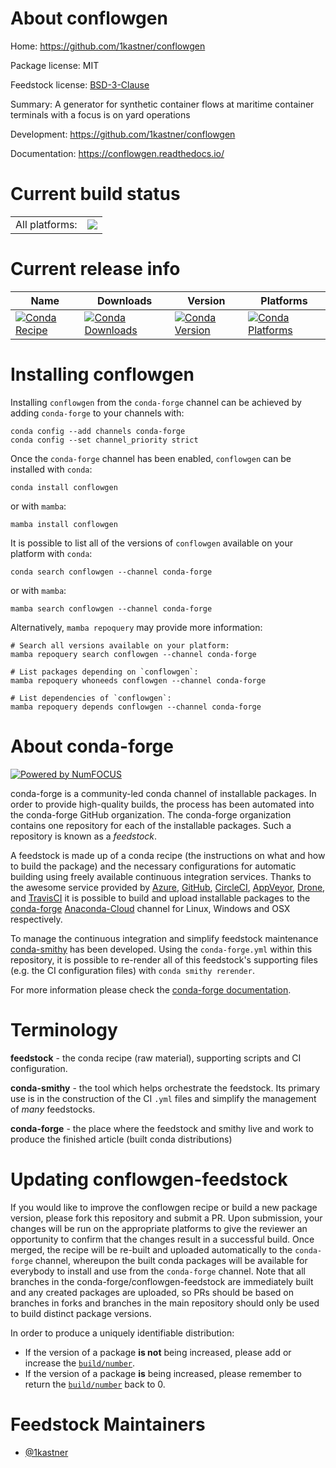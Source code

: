 About conflowgen
================

Home: https://github.com/1kastner/conflowgen

Package license: MIT

Feedstock license: [BSD-3-Clause](https://github.com/conda-forge/conflowgen-feedstock/blob/main/LICENSE.txt)

Summary: A generator for synthetic container flows at maritime container terminals with a focus is on yard operations

Development: https://github.com/1kastner/conflowgen

Documentation: https://conflowgen.readthedocs.io/

Current build status
====================


<table><tr><td>All platforms:</td>
    <td>
      <a href="https://dev.azure.com/conda-forge/feedstock-builds/_build/latest?definitionId=15965&branchName=main">
        <img src="https://dev.azure.com/conda-forge/feedstock-builds/_apis/build/status/conflowgen-feedstock?branchName=main">
      </a>
    </td>
  </tr>
</table>

Current release info
====================

| Name | Downloads | Version | Platforms |
| --- | --- | --- | --- |
| [![Conda Recipe](https://img.shields.io/badge/recipe-conflowgen-green.svg)](https://anaconda.org/conda-forge/conflowgen) | [![Conda Downloads](https://img.shields.io/conda/dn/conda-forge/conflowgen.svg)](https://anaconda.org/conda-forge/conflowgen) | [![Conda Version](https://img.shields.io/conda/vn/conda-forge/conflowgen.svg)](https://anaconda.org/conda-forge/conflowgen) | [![Conda Platforms](https://img.shields.io/conda/pn/conda-forge/conflowgen.svg)](https://anaconda.org/conda-forge/conflowgen) |

Installing conflowgen
=====================

Installing `conflowgen` from the `conda-forge` channel can be achieved by adding `conda-forge` to your channels with:

```
conda config --add channels conda-forge
conda config --set channel_priority strict
```

Once the `conda-forge` channel has been enabled, `conflowgen` can be installed with `conda`:

```
conda install conflowgen
```

or with `mamba`:

```
mamba install conflowgen
```

It is possible to list all of the versions of `conflowgen` available on your platform with `conda`:

```
conda search conflowgen --channel conda-forge
```

or with `mamba`:

```
mamba search conflowgen --channel conda-forge
```

Alternatively, `mamba repoquery` may provide more information:

```
# Search all versions available on your platform:
mamba repoquery search conflowgen --channel conda-forge

# List packages depending on `conflowgen`:
mamba repoquery whoneeds conflowgen --channel conda-forge

# List dependencies of `conflowgen`:
mamba repoquery depends conflowgen --channel conda-forge
```


About conda-forge
=================

[![Powered by
NumFOCUS](https://img.shields.io/badge/powered%20by-NumFOCUS-orange.svg?style=flat&colorA=E1523D&colorB=007D8A)](https://numfocus.org)

conda-forge is a community-led conda channel of installable packages.
In order to provide high-quality builds, the process has been automated into the
conda-forge GitHub organization. The conda-forge organization contains one repository
for each of the installable packages. Such a repository is known as a *feedstock*.

A feedstock is made up of a conda recipe (the instructions on what and how to build
the package) and the necessary configurations for automatic building using freely
available continuous integration services. Thanks to the awesome service provided by
[Azure](https://azure.microsoft.com/en-us/services/devops/), [GitHub](https://github.com/),
[CircleCI](https://circleci.com/), [AppVeyor](https://www.appveyor.com/),
[Drone](https://cloud.drone.io/welcome), and [TravisCI](https://travis-ci.com/)
it is possible to build and upload installable packages to the
[conda-forge](https://anaconda.org/conda-forge) [Anaconda-Cloud](https://anaconda.org/)
channel for Linux, Windows and OSX respectively.

To manage the continuous integration and simplify feedstock maintenance
[conda-smithy](https://github.com/conda-forge/conda-smithy) has been developed.
Using the ``conda-forge.yml`` within this repository, it is possible to re-render all of
this feedstock's supporting files (e.g. the CI configuration files) with ``conda smithy rerender``.

For more information please check the [conda-forge documentation](https://conda-forge.org/docs/).

Terminology
===========

**feedstock** - the conda recipe (raw material), supporting scripts and CI configuration.

**conda-smithy** - the tool which helps orchestrate the feedstock.
                   Its primary use is in the construction of the CI ``.yml`` files
                   and simplify the management of *many* feedstocks.

**conda-forge** - the place where the feedstock and smithy live and work to
                  produce the finished article (built conda distributions)


Updating conflowgen-feedstock
=============================

If you would like to improve the conflowgen recipe or build a new
package version, please fork this repository and submit a PR. Upon submission,
your changes will be run on the appropriate platforms to give the reviewer an
opportunity to confirm that the changes result in a successful build. Once
merged, the recipe will be re-built and uploaded automatically to the
`conda-forge` channel, whereupon the built conda packages will be available for
everybody to install and use from the `conda-forge` channel.
Note that all branches in the conda-forge/conflowgen-feedstock are
immediately built and any created packages are uploaded, so PRs should be based
on branches in forks and branches in the main repository should only be used to
build distinct package versions.

In order to produce a uniquely identifiable distribution:
 * If the version of a package **is not** being increased, please add or increase
   the [``build/number``](https://docs.conda.io/projects/conda-build/en/latest/resources/define-metadata.html#build-number-and-string).
 * If the version of a package **is** being increased, please remember to return
   the [``build/number``](https://docs.conda.io/projects/conda-build/en/latest/resources/define-metadata.html#build-number-and-string)
   back to 0.

Feedstock Maintainers
=====================

* [@1kastner](https://github.com/1kastner/)

